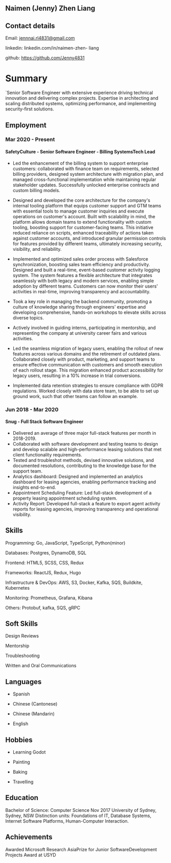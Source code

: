 ## Naimen (Jenny) Zhen Liang

## Contact details
Email: jennnai.rl4831@gmail.com

linkedin: linkedin.com/in/naimen-zhen-
liang

github: https://github.com/Jenny4831

# Summary

`Senior Software Engineer with extensive experience driving technical innovation
and delivering complex projects. Expertise in architecting and scaling distributed
systems, optimizing performance, and implementing security-first solutions.

## Employment

### Mar 2020 - Present
#### SafetyCulture - Senior Software Engineer - Billing SystemsTech Lead

- Led the enhancement of the billing system to support enterprise customers: collaborated with finance team on requirements, selected billing providers, designed system architecture with migration plan, and managed cross-functional implementation while maintaining regular stakeholder updates. Successfully unlocked enterprise contracts and custom billing models.

- Designed and developed the core architecture for the company's internal tooling platform that equips customer support and GTM teams with essential tools to manage customer inquiries and execute operations on customer's account. Built with scalability in mind, the platform allows domain teams to extend functionality with custom tooling, boosting support for customer-facing teams. This initiative reduced reliance on scripts, enhanced traceability of actions taken against customer accounts, and introduced granular permission controls for features provided by different teams, ultimately increasing security, visibility, and reliability.

- Implemented and optimized sales order process with Salesforce synchronization, boosting sales team efficiency and productivity.
Designed and built a real-time, event-based customer activity logging system. The system features a flexible architecture that integrates seamlessly with both legacy and modern services, enabling simple adoption by different teams. Customers can now monitor their users' activities in real-time, improving transparency and accountability.

- Took a key role in managing the backend community, promoting a culture of knowledge sharing through engineers' expertise and developing comprehensive, hands-on workshops to elevate skills across diverse topics.

- Actively involved in guiding interns, participating in mentorship, and representing the company at university career fairs and various activities.

- Led the seamless migration of legacy users, enabling the rollout of new features across various domains and the retirement of outdated plans. Collaborated closely with product, marketing, and support teams to ensure effective communication with customers and smooth execution of each rollout stage. This migration enhanced product accessibility for legacy users, resulting in a 10% increase in trial conversions.

- Implemented data retention strategies to ensure compliance with GDPR regulations. Worked closely with data store team, to be able to set up ground work, such that other teams can follow an example.


### Jun 2018 - Mar 2020
#### Snug - Full Stack Software Engineer

- Delivered an average of three major full-stack features per month in 2018-2019.
- Collaborated with software development and testing teams to design and develop scalable and high-performance leasing solutions that met client functionality requirements.
- Tested and troubleshot methods, devised innovative solutions, and documented resolutions, contributing to the knowledge base for the support team.
- Analytics dashboard: Designed and implemented an analytics dashboard for leasing agencies, enabling performance tracking and insights end-to-end.
- Appointment Scheduling Feature: Led full-stack development of a property leasing appointment scheduling system.
- Activity Report: Developed full-stack a feature to export agent activity reports for leasing agencies, improving transparency and operational visibility.


## Skills

Programming: Go, JavaScript,
TypeScript, Python(minor)

Databases: Postgres, DynamoDB,
SQL

Frontend: HTML5, SCSS, CSS,
Redux

Frameworks: ReactJS, Redux, Hugo

Infrastructure & DevOps: AWS, S3,
Docker, Kafka, SQS, Buildkite,
Kubernetes

Monitoring: Prometheus, Grafana,
Kibana

Others: Protobuf, kafka, SQS, gRPC

## Soft Skills

Design Reviews

Mentorship

Troubleshooting

Written and Oral Communications

## Languages

- Spanish

- Chinese (Cantonese)

- Chinese (Mandarin)

- English

## Hobbies

- Learning Godot

- Painting

- Baking

- Travelling

## Education
Bachelor of Science: Computer Science Nov 2017
University of Sydney, Sydney, NSW
Distinction units: Foundations of IT, Database Systems, Internet Software
Platforms, Human-Computer Interaction.

## Achievements
Awarded Microsoft Research AsiaPrize for Junior SoftwareDevelopment Projects
Award at USYD
